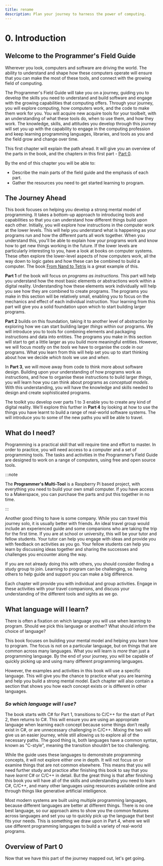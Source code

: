 ```yaml
---
title: rename
description: Plan your journey to harness the power of computing.
---
```


# 0. Introduction

## Welcome to the Programmer's Field Guide

Wherever you look, computers and software are driving the world. The ability to understand and shape how these computers operate will ensure that you can make the most of these tools, and connect with the growing field of computing.

The Programmer's Field Guide will take you on a journey, guiding you to develop the skills you need to understand and build software and engage with the growing capabilities that computing offers. Through your journey, you will explore computing, how computers work, and the code to make them work for you. You will acquire new acquire tools for your toolbelt, with an understanding of what these tools do, when to use them, and how they work. The knowledge, skills, and attitudes you develop through this journey will set you up with the capability to engage in the computing profession and keep learning programming languages, libraries, and tools as you and the field grow and change over time.

This first chapter will explain the path ahead. It will give you an overview of the parts in the book, and the chapters in this first part - [Part 0](../category/part-0-getting-started).

By the end of this chapter you will be able to:

- Describe the main parts of the field guide and the emphasis of each part.
- Gather the resources you need to get started learning to program.

## The Journey Ahead

This book focuses on helping you develop a strong mental model of programming. It takes a bottom-up approach to introducing tools and capabilities so that you can understand how different things build upon each other. Initially, you will explore how instructions in the computer work at the lower levels. This will help you understand what is happening as your programs run and how the different parts all work together. When you understand this, you'll be able to explain how your programs work and know how to get new things working in the future. If the lower levels are particularly interesting to you, have a look at books on computer systems. These often explore the lower-level aspects of how computers work, all the way down to logic gates and how these can be combined to build a computer. The book [From Nand to Tetris](https://www.nand2tetris.org) is a great example of this.

<!-- We are currently in **Part 0**, which sets the background for the book. In this part, the introduction outlines the approach of the book, and the remaining chapters on [Digital Realities](abstraction), [Computer Use](computer-use), and [Building Programs](building-programs) help you start to work with the computer through command line instructions and low-level tools. -->

**Part 1** of the book will focus on *programs as instructions*. This part will help you understand how the most basic elements or abstractions work within a digital reality. Understanding how these elements work individually will help you see how they are combined to create programs. The programs you make in this section will be relatively small, enabling you to focus on the mechanics and effect of each individual instruction. Your learning from this part will give you a solid foundation upon which to start building larger programs.

**Part 2** builds on this foundation, taking it to another level of abstraction by exploring how we can start building larger *things* within our programs. We will introduce you to tools for combining elements and packaging instructions and data into entities. The programs you make in this section will start to get a little larger as you build more meaningful entities. However, we will focus mostly on the *tools* we have to organise the code in our programs. What you learn from this will help set you up to start thinking about how we decide *which tools* we use and *when*.

In **Part 3**, we will move away from code to think more about software design. Building upon your understanding of how programs work as instructions, and how to organise these instructions to build larger *things*, you will learn how you can think about programs as *conceptual models*. With this understanding, you will have the knowledge and skills needed to design and create sophisticated programs.

The toolkit you develop over parts 1 to 3 enable you to create any kind of digital reality. We'll explore this further in **Part 4** by looking at how to use the things you have learnt to build a range of real-world software systems. The will introduce you to some of the new paths you will be able to travel.

## What do I need?

Programming is a practical skill that will require time and effort to master. In order to practice, you will need access to a computer and a set of programming tools. The tasks and activities in the Programmer’s Field Guide are designed to work on a range of computers, using free and open source tools.

<!-- While you could use any computer, the field guide targets the [Raspberry Pi](https://www.raspberrypi.org) single-board computer. If you can get yourself a Raspberry Pi, then you will be set for the journey. For the adventurous, we recommend the **Programmer's Multi-Tool** - a custom designed hardware setup. This can be your physical companion on your quest to acquire mastery of the field. [Chapter 2](computer-use) has  instructions on getting your Raspberry Pi or computer set up. -->

:::note

The **Programmer's Multi-Tool** is a Raspberry Pi based project, with everything you need to build your own small computer. If you have access to a Makerspace, you can purchase the parts and put this together in no time.

:::

Another good thing to have is some company. While you can travel this journey solo, it is usually better with friends. An ideal travel group would include an experienced guide and some companions who are taking the trip for the first time. If you are at school or university, this will be your tutor and fellow students. Your tutor can help you engage with ideas and provide you with feedback on activities as you go. Your fellow students can help you learn by discussing ideas together and sharing the successes and challenges you encounter along the way.

If you are not already doing this with others, you should consider finding a study group to join. Learning to program can be challenging, so having others to help guide and support you can make a big difference.

Each chapter will provide you with individual and group activities. Engage in these activities with your travel companions, and discuss your understanding of the different tools and sights as we go.

## What language will I learn?

There is often a fixation on which language you will use when learning to program. Should we pick this language or another? What should inform the choice of language?

This book focuses on building your mental model and helping you learn how to program. The focus is not on a particular language, but on things that are common across many languages. What you will learn is *more* than just a programming language. By the end of your journey, you will be capable of quickly picking up and using many different programming languages.

However, the examples and activities in this book will use a specific language. This will give you the chance to practice what you are learning and help you build a strong mental model. Each chapter will also contain a section that shows you how each concept exists or is different in other languages.

### *So which language will I use?*

The book starts with C# for Part 1, transitions to C/C++ for the start of Part 2, then returns to C#. This will ensure you are using an appropriate language when learning each concept because some things don’t really exist in C#, or are unnecessary challenging in C/C++. Mixing the two will give us an easier journey, while still allowing us to explore all of the necessary paths. The good thing is, both languages have a common syntax, known as "C-style", meaning the transition shouldn’t be too challenging.

While the guide uses these languages to demonstrate programming concepts, it will not explore either one in depth. It will not focus on or examine things that are not common elsewhere. This means that you will need further study and practice after finishing this book to say that you have *learnt* C# or C/C++ in detail. But the great thing is that after finishing this book you will have all of the skills and understanding you need to learn C#, C/C++, and many other languages using resources available online and through things like generative artificial intelligence.

Most modern systems are built using multiple programming languages, because different languages are better at different things. There is no one best language, so our approach aims to show you the common features across languages and set you up to quickly pick up the language that best fits your needs. This is something we draw upon in Part 4, where we will use different programming languages to build a variety of real-world programs.

## Overview of Part 0

<!-- Part 0 consists of three chapters: [Chapter 1](abstraction) will begin your journey by looking at what programs are and how to start thinking about them. [Chapter 2](computer-use) will help you acquire the first tools for your toolbelt as you set up your Raspberry Pi or computer and learn how to interact with the command line. [Chapter 3](building-programs) will wrap up Part 0 by getting you started building your first program. -->

Now that we have this part of the journey mapped out, let's get going.
